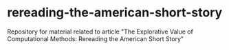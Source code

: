 # rereading-the-american-short-story
Repository for material related to article "The Explorative Value of Computational Methods: Rereading the American Short Story"
